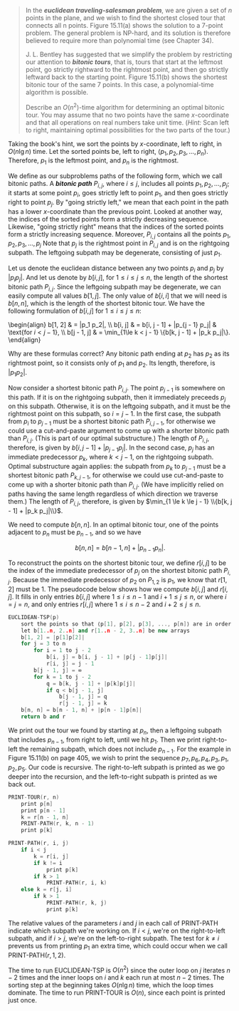> In the ***euclidean traveling-salesman problem***, we are given a set of $n$ points in the plane, and we wish to find the shortest closed tour that connects all n points. Figure 15.11(a) shows the solution to a $7$-point problem. The general problem is NP-hard, and its solution is therefore believed to require more than polynomial time (see Chapter 34).
>
> J. L. Bentley has suggested that we simplify the problem by restricting our attention to ***bitonic tours***, that is, tours that start at the leftmost point, go strictly rightward to the rightmost point, and then go strictly leftward back to the starting point. Figure 15.11(b) shows the shortest bitonic tour of the same $7$ points. In this case, a polynomial-time algorithm is possible.
>
> Describe an $O(n^2)$-time algorithm for determining an optimal bitonic tour. You may assume that no two points have the same $x$-coordinate and that all operations on real numbers take unit time. ($\textit{Hint:}$ Scan left to right, maintaining optimal possibilities for the two parts of the tour.)

Taking the book's hint, we sort the points by $x$-coordinate, left to right, in $O(n\lg n)$ time. Let the sorted points be, left to right, $\langle p_1, p_2, p_3, \ldots, p_n \rangle$. Therefore, $p_1$ is the leftmost point, and $p_n$ is the rightmost.

We define as our subproblems paths of the following form, which we call bitonic paths. A ***bitonic path*** $P_{i, j}$, where $i \le j$, includes all points $p_1, p_2, \ldots, p_j$; it starts at some point $p_i$, goes strictly left to point $p_1$, and then goes strictly right to point $p_j$. By "going strictly left," we mean that each point in the path has a lower $x$-coordinate than the previous point. Looked at another way, the indices of the sorted points form a strictly decreasing sequence. Likewise, "going strictly right" means that the indices of the sorted points form a strictly increasing sequence. Moreover, $P_{i, j}$ contains all the points $p_1, p_2, p_3, \ldots, p_j$ Note that $p_j$ is the rightmost point in $P_{i, j}$ and is on the rightgoing subpath. The leftgoing subpath may be degenerate, consisting of just $p_1$.

Let us denote the euclidean distance between any two points $p_i$ and $p_j$ by $|p_i p_j|$. And let us denote by $b[i, j]$, for $1 \le i \le j \le n$, the length of the shortest bitonic path $P_{i, j}$. Since the leftgoing subpath may be degenerate, we can easily compute all values $b[1, j]$. The only value of $b[i, i]$ that we will need is $b[n, n]$, which is the length of the shortest bitonic tour. We have the following formulation of $b[i, j]$ for $1 \le i \le j \le n$:

\begin{align}
b[1, 2] & = |p_1 p_2|, \\\\
b[i, j] & = b[i, j - 1] + |p_{j - 1} p_j| & \text{for $i < j - 1$}, \\\\
b[j - 1, j] & = \min_{1\le k < j - 1} \\{b[k, j - 1] + |p_k p_j|\\}.
\end{align}

Why are these formulas correct? Any bitonic path ending at $p_2$ has $p_2$ as its rightmost point, so it consists only of $p_1$ and $p_2$. Its length, therefore, is $|p_1 p_2|$.

Now consider a shortest bitonic path $P_{i, j}$. The point $p_{j - 1}$ is somewhere on this path. If it is on the rightgoing subpath, then it immediately preceeds $p_j$ on this subpath. Otherwise, it is on the leftgoing subpath, and it must be the rightmost point on this subpath, so $i = j - 1$. In the first case, the subpath from $p_i$ to $p_{j - 1}$ must be a shortest bitonic path $P_{i, j - 1}$, for otherwise we could use a cut-and-paste argument to come up with a shorter bitonic path than $P_{i, j}$. (This is part of our optimal substructure.) The length of $P_{i, j}$, therefore, is given by $b[i, j - 1] + |p_{j - 1} p_j|$. In the second case, $p_j$ has an immediate predecessor $p_k$, where $k < j - 1$, on the rightgoing subpath. Optimal substructure again applies: the subpath from $p_k$ to $p_{j - 1}$ must be a shortest bitonic path $P_{k, j - 1}$, for otherwise we could use cut-and-paste to come up with a shorter bitonic path than $P_{i, j}$. (We have implicitly relied on paths having the same length regardless of which direction we traverse them.) The length of $P_{i, j}$, therefore, is given by $\min_{1 \le k \le j - 1} \\{b[k, j - 1] + |p_k p_j|\\}$.

We need to compute $b[n, n]$. In an optimal bitonic tour, one of the points adjacent to $p_n$ must be $p_{n - 1}$, and so we have

$$b[n, n] = b[n - 1, n] + |p_{n - 1} p_n|.$$

To reconstruct the points on the shortest bitonic tour, we define $r[i, j]$ to be the index of the immediate predecessor of $p_j$ on the shortest bitonic path $P_{i, j}$. Because the immediate predecessor of $p_2$ on $P_{1, 2}$ is $p_1$, we know that $r[1, 2]$ must be $1$. The pseudocode below shows how we compute $b[i, j]$ and $r[i, j]$. It fills in only entries $b[i, j]$ where $1 \le i \le n - 1$ and $i + 1 \le j \le n$, or where $i = j = n$, and only entries $r[i, j]$ where $1 \le i \le n - 2$ and $i + 2 \le j \le n$.

```cpp
EUCLIDEAN-TSP(p)
    sort the points so that ⟨p[1], p[2], p[3], ..., p[n]⟩ are in order of increasing x-coordinate
    let b[1..n, 2..n] and r[1..n - 2, 3..n] be new arrays
    b[1, 2] = |p[1]p[2]|
    for j = 3 to n
        for i = 1 to j - 2
            b[i, j] = b[i, j - 1] + |p[j - 1]p[j]|
            r[i, j] = j - 1
        b[j - 1, j] = ∞
        for k = 1 to j - 2
            q = b[k, j - 1] + |p[k]p[j]|
            if q < b[j - 1, j]
                b[j - 1, j] = q
                r[j - 1, j] = k
    b[n, n] = b[n - 1, n] + |p[n - 1]p[n]|
    return b and r
```

We print out the tour we found by starting at $p_n$, then a leftgoing subpath that includes $p_{n - 1}$, from right to left, until we hit $p_1$. Then we print right-to-left the remaining subpath, which does not include $p_{n - 1}$. For the example in Figure 15.11(b) on page 405, we wish to print the sequence $p_7, p_6, p_4, p_3, p_1, p_2, p_5$. Our code is recursive. The right-to-left subpath is printed as we go deeper into the recursion, and the left-to-right subpath is printed as we back out.

```cpp
PRINT-TOUR(r, n)
    print p[n]
    print p[n - 1]
    k = r[n - 1, n]
    PRINT-PATH(r, k, n - 1)
    print p[k]
```

```cpp
PRINT-PATH(r, i, j)
    if i < j
        k = r[i, j]
        if k != i
            print p[k]
        if k > 1
            PRINT-PATH(r, i, k)
    else k = r[j, i]
        if k > 1
            PRINT-PATH(r, k, j)
            print p[k]
```

The relative values of the parameters $i$ and $j$ in each call of $\text{PRINT-PATH}$ indicate which subpath we're working on. If $i < j$, we're on the right-to-left subpath, and if $i > j$, we're on the left-to-right subpath. The test for $k \ne i$ prevents us from printing $p_1$ an extra time, which could occur when we call $\text{PRINT-PATH}(r, 1, 2)$.

The time to run $\text{EUCLIDEAN-TSP}$ is $O(n^2)$ since the outer loop on $j$ iterates $n - 2$ times and the inner loops on $i$ and $k$ each run at most $n - 2$ times. The sorting step at the beginning takes $O(n\lg n)$ time, which the loop times dominate. The time to run $\text{PRINT-TOUR}$ is $O(n)$, since each point is printed just once.
